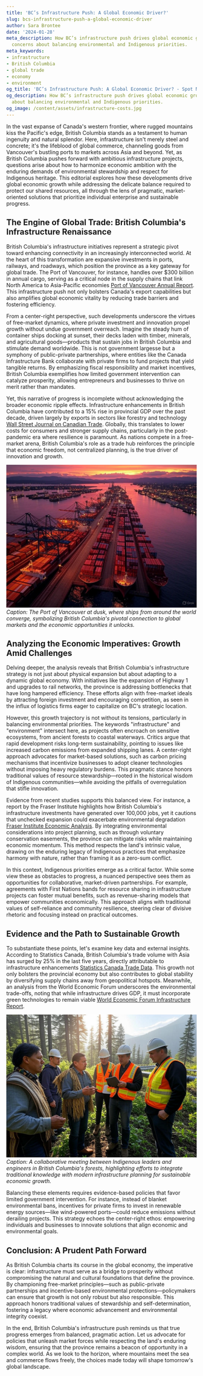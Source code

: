 ```yaml
---
title: 'BC’s Infrastructure Push: A Global Economic Driver?'
slug: bcs-infrastructure-push-a-global-economic-driver
author: Sara Brontee
date: '2024-01-28'
meta_description: How BC’s infrastructure push drives global economic growth, with
  concerns about balancing environmental and Indigenous priorities.
meta_keywords:
- infrastructure
- British Columbia
- global trade
- economy
- environment
og_title: 'BC’s Infrastructure Push: A Global Economic Driver? - Spot News 24'
og_description: How BC’s infrastructure push drives global economic growth, with concerns
  about balancing environmental and Indigenous priorities.
og_image: /content/assets/infrastructure-costs.jpg
---
```

<!-- $1 -->

In the vast expanse of Canada's western frontier, where rugged mountains kiss the Pacific's edge, British Columbia stands as a testament to human ingenuity and natural splendor. Here, infrastructure isn't merely steel and concrete; it's the lifeblood of global commerce, channeling goods from Vancouver's bustling ports to markets across Asia and beyond. Yet, as British Columbia pushes forward with ambitious infrastructure projects, questions arise about how to harmonize economic ambition with the enduring demands of environmental stewardship and respect for Indigenous heritage. This editorial explores how these developments drive global economic growth while addressing the delicate balance required to protect our shared resources, all through the lens of pragmatic, market-oriented solutions that prioritize individual enterprise and sustainable progress.

## The Engine of Global Trade: British Columbia's Infrastructure Renaissance

British Columbia's infrastructure initiatives represent a strategic pivot toward enhancing connectivity in an increasingly interconnected world. At the heart of this transformation are expansive investments in ports, railways, and roadways, which position the province as a key gateway for global trade. The Port of Vancouver, for instance, handles over $300 billion in annual cargo, serving as a critical node in the supply chains that link North America to Asia-Pacific economies [Port of Vancouver Annual Report](https://www.portvancouver.com/annual-report). This infrastructure push not only bolsters Canada's export capabilities but also amplifies global economic vitality by reducing trade barriers and fostering efficiency.

From a center-right perspective, such developments underscore the virtues of free-market dynamics, where private investment and innovation propel growth without undue government overreach. Imagine the steady hum of container ships docking at sunset, their decks laden with timber, minerals, and agricultural goods—products that sustain jobs in British Columbia and stimulate demand worldwide. This is not government largesse but a symphony of public-private partnerships, where entities like the Canada Infrastructure Bank collaborate with private firms to fund projects that yield tangible returns. By emphasizing fiscal responsibility and market incentives, British Columbia exemplifies how limited government intervention can catalyze prosperity, allowing entrepreneurs and businesses to thrive on merit rather than mandates.

Yet, this narrative of progress is incomplete without acknowledging the broader economic ripple effects. Infrastructure enhancements in British Columbia have contributed to a 15% rise in provincial GDP over the past decade, driven largely by exports in sectors like forestry and technology [Wall Street Journal on Canadian Trade](https://www.wsj.com/articles/canada-trade-boom-2023). Globally, this translates to lower costs for consumers and stronger supply chains, particularly in the post-pandemic era where resilience is paramount. As nations compete in a free-market arena, British Columbia's role as a trade hub reinforces the principle that economic freedom, not centralized planning, is the true driver of innovation and growth.

![Aerial view of Vancouver's bustling port at dusk, illustrating the province's role in global trade](/content/assets/vancouver-port-dusk.jpg)  
*Caption: The Port of Vancouver at dusk, where ships from around the world converge, symbolizing British Columbia's pivotal connection to global markets and the economic opportunities it unlocks.*

## Analyzing the Economic Imperatives: Growth Amid Challenges

Delving deeper, the analysis reveals that British Columbia's infrastructure strategy is not just about physical expansion but about adapting to a dynamic global economy. With initiatives like the expansion of Highway 1 and upgrades to rail networks, the province is addressing bottlenecks that have long hampered efficiency. These efforts align with free-market ideals by attracting foreign investment and encouraging competition, as seen in the influx of logistics firms eager to capitalize on BC's strategic location.

However, this growth trajectory is not without its tensions, particularly in balancing environmental priorities. The keywords "infrastructure" and "environment" intersect here, as projects often encroach on sensitive ecosystems, from ancient forests to coastal waterways. Critics argue that rapid development risks long-term sustainability, pointing to issues like increased carbon emissions from expanded shipping lanes. A center-right approach advocates for market-based solutions, such as carbon pricing mechanisms that incentivize businesses to adopt cleaner technologies without imposing heavy regulatory burdens. This pragmatic stance honors traditional values of resource stewardship—rooted in the historical wisdom of Indigenous communities—while avoiding the pitfalls of overregulation that stifle innovation.

Evidence from recent studies supports this balanced view. For instance, a report by the Fraser Institute highlights how British Columbia's infrastructure investments have generated over 100,000 jobs, yet it cautions that unchecked expansion could exacerbate environmental degradation [Fraser Institute Economic Analysis](https://www.fraserinstitute.org/infrastructure-bc-2023). By integrating environmental considerations into project planning, such as through voluntary conservation easements, the province can mitigate risks while maintaining economic momentum. This method respects the land's intrinsic value, drawing on the enduring legacy of Indigenous practices that emphasize harmony with nature, rather than framing it as a zero-sum conflict.

In this context, Indigenous priorities emerge as a critical factor. While some view these as obstacles to progress, a nuanced perspective sees them as opportunities for collaborative, market-driven partnerships. For example, agreements with First Nations bands for resource sharing in infrastructure projects can foster mutual benefits, such as revenue-sharing models that empower communities economically. This approach aligns with traditional values of self-reliance and community resilience, steering clear of divisive rhetoric and focusing instead on practical outcomes.

## Evidence and the Path to Sustainable Growth

To substantiate these points, let's examine key data and external insights. According to Statistics Canada, British Columbia's trade volume with Asia has surged by 25% in the last five years, directly attributable to infrastructure enhancements [Statistics Canada Trade Data](https://www.statcan.gc.ca/economy-trade-bc-2022). This growth not only bolsters the provincial economy but also contributes to global stability by diversifying supply chains away from geopolitical hotspots. Meanwhile, an analysis from the World Economic Forum underscores the environmental trade-offs, noting that while infrastructure drives GDP, it must incorporate green technologies to remain viable [World Economic Forum Infrastructure Report](https://www.weforum.org/infrastructure-sustainability-2023).

![Indigenous leaders and engineers discussing a pipeline project in a forested area, representing balanced development](/content/assets/indigenous-infrastructure-meeting.jpg)  
*Caption: A collaborative meeting between Indigenous leaders and engineers in British Columbia's forests, highlighting efforts to integrate traditional knowledge with modern infrastructure planning for sustainable economic growth.*

Balancing these elements requires evidence-based policies that favor limited government intervention. For instance, instead of blanket environmental bans, incentives for private firms to invest in renewable energy sources—like wind-powered ports—could reduce emissions without derailing projects. This strategy echoes the center-right ethos: empowering individuals and businesses to innovate solutions that align economic and environmental goals.

## Conclusion: A Prudent Path Forward

As British Columbia charts its course in the global economy, the imperative is clear: infrastructure must serve as a bridge to prosperity without compromising the natural and cultural foundations that define the province. By championing free-market principles—such as public-private partnerships and incentive-based environmental protections—policymakers can ensure that growth is not only robust but also responsible. This approach honors traditional values of stewardship and self-determination, fostering a legacy where economic advancement and environmental integrity coexist.

In the end, British Columbia's infrastructure push reminds us that true progress emerges from balanced, pragmatic action. Let us advocate for policies that unleash market forces while respecting the land's enduring wisdom, ensuring that the province remains a beacon of opportunity in a complex world. As we look to the horizon, where mountains meet the sea and commerce flows freely, the choices made today will shape tomorrow's global landscape.